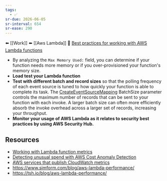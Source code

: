 ```yaml
---
tags:
  - ✅
sr-due: 2026-06-05
sr-interval: 654
sr-ease: 290
---
```


⬅️ [[Work]]
⬅️ [[Aws Lambda]]
🔗 [Best practices for working with AWS Lambda functions](https://docs.aws.amazon.com/lambda/latest/dg/best-practices.html)
- By analyzing the `Max Memory Used:` field, you can determine if your function needs more memory or if you over-provisioned your function's memory size.
- **Load test your Lambda function**
- **Test with different batch and record sizes** so that the polling frequency of each event source is tuned to how quickly your function is able to complete its task. The [CreateEventSourceMapping](https://docs.aws.amazon.com/lambda/latest/dg/API_CreateEventSourceMapping.html) BatchSize parameter controls the maximum number of records that can be sent to your function with each invoke. A larger batch size can often more efficiently absorb the invoke overhead across a larger set of records, increasing your throughput.
- **Monitor your usage of AWS Lambda as it relates to security best practices by using AWS Security Hub.**

## Resources
- [Working with Lambda function metrics](https://docs.aws.amazon.com/lambda/latest/dg/monitoring-metrics.html)
- [Detecting unusual spend with AWS Cost Anomaly Detection](https://docs.aws.amazon.com/cost-management/latest/userguide/manage-ad.html)
- [AWS services that publish CloudWatch metrics](https://docs.aws.amazon.com/AmazonCloudWatch/latest/monitoring/aws-services-cloudwatch-metrics.html)
- https://www.simform.com/blog/aws-lambda-performance/
- https://tsh.io/blog/aws-lambda-performance/
